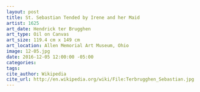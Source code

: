 ```yaml
---
layout: post
title: St. Sebastian Tended by Irene and her Maid
artist: 1625
art_date: Hendrick ter Brugghen
art_type: Oil on Canvas
art_size: 119.4 cm x 149 cm
art_location: Allen Memorial Art Museum, Ohio
image: 12-05.jpg
date: 2016-12-05 12:00:00 -05:00
categories:
tags:
cite_author: Wikipedia
cite_url: http://en.wikipedia.org/wiki/File:Terbrugghen_Sebastian.jpg
---
```

